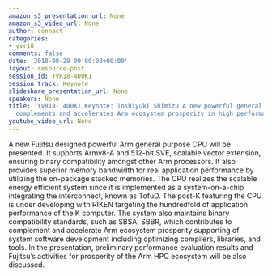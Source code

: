 ```yaml
---
amazon_s3_presentation_url: None
amazon_s3_video_url: None
author: connect
categories:
- yvr18
comments: false
date: '2018-08-29 09:00:00+00:00'
layout: resource-post
session_id: YVR18-400K1
session_track: Keynote
slideshare_presentation_url: None
speakers: None
title: 'YVR18- 400K1 Keynote: Toshiyuki Shimizu A new powerful general purpose CPU
  complements and accelerates Arm ecosystem prosperity in high performance servers '
youtube_video_url: None
---
```


A new Fujitsu designed powerful Arm general purpose CPU will be presented. It supports Armv8-A and 512-bit SVE, scalable vector extension, ensuring binary compatibility amongst other Arm processors. It also provides superior memory bandwidth for real application performance by utilizing the on-package stacked memories. The CPU realizes the scalable energy efficient system since it is implemented as a system-on-a-chip integrating the interconnect, known as TofuD. The post-K featuring the CPU is under developing with RIKEN targeting the hundredfold of application performance of the K computer. The system also maintains binary compatibility standards, such as SBSA, SBBR, which contributes to complement and accelerate Arm ecosystem prosperity supporting of system software development including optimizing compilers, libraries, and tools. In the presentation, preliminary performance evaluation results and Fujitsu’s activities for prosperity of the Arm HPC ecosystem will be also discussed.
